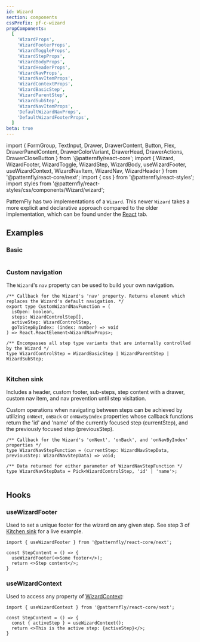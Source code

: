 ```yaml
---
id: Wizard
section: components
cssPrefix: pf-c-wizard
propComponents:
  [
    'WizardProps',
    'WizardFooterProps',
    'WizardToggleProps',
    'WizardStepProps',
    'WizardBodyProps',
    'WizardHeaderProps',
    'WizardNavProps',
    'WizardNavItemProps',
    'WizardContextProps',
    'WizardBasicStep',
    'WizardParentStep',
    'WizardSubStep',
    'WizardNavItemProps',
    'DefaultWizardNavProps',
    'DefaultWizardFooterProps',
  ]
beta: true
---
```


import {
FormGroup,
TextInput,
Drawer,
DrawerContent,
Button,
Flex,
DrawerPanelContent,
DrawerColorVariant,
DrawerHead,
DrawerActions,
DrawerCloseButton
} from '@patternfly/react-core';
import {
Wizard,
WizardFooter,
WizardToggle,
WizardStep,
WizardBody,
useWizardFooter,
useWizardContext,
WizardNavItem,
WizardNav,
WizardHeader
} from '@patternfly/react-core/next';
import { css } from '@patternfly/react-styles';
import styles from '@patternfly/react-styles/css/components/Wizard/wizard';

PatternFly has two implementations of a `Wizard`. This newer `Wizard` takes a more explicit and declarative approach compared to the older implementation, which can be found under the [React](/components/wizard/react) tab.

## Examples

### Basic

```ts file="./WizardBasic.tsx"
```

### Custom navigation

The `Wizard`'s `nav` property can be used to build your own navigation.

```
/** Callback for the Wizard's 'nav' property. Returns element which replaces the Wizard's default navigation. */
export type CustomWizardNavFunction = (
  isOpen: boolean,
  steps: WizardControlStep[],
  activeStep: WizardControlStep,
  goToStepByIndex: (index: number) => void
) => React.ReactElement<WizardNavProps>;

/** Encompasses all step type variants that are internally controlled by the Wizard */
type WizardControlStep = WizardBasicStep | WizardParentStep | WizardSubStep;
```

```ts file="./WizardCustomNav.tsx"
```

### Kitchen sink

Includes a header, custom footer, sub-steps, step content with a drawer, custom nav item, and nav prevention until step visitation.

Custom operations when navigating between steps can be achieved by utilizing `onNext`, `onBack` or `onNavByIndex` properties whose callback functions return the 'id' and 'name' of the currently focused step (currentStep), and the previously focused step (previousStep).

```
/** Callback for the Wizard's 'onNext', 'onBack', and 'onNavByIndex' properties */
type WizardNavStepFunction = (currentStep: WizardNavStepData, previousStep: WizardNavStepData) => void;

/** Data returned for either parameter of WizardNavStepFunction */
type WizardNavStepData = Pick<WizardControlStep, 'id' | 'name'>;
```

```ts file="./WizardKitchenSink.tsx"
```

## Hooks

### useWizardFooter

Used to set a unique footer for the wizard on any given step. See step 3 of [Kitchen sink](#kitchen-sink) for a live example.

```noLive
import { useWizardFooter } from '@patternfly/react-core/next';

const StepContent = () => {
  useWizardFooter(<>Some footer</>);
  return <>Step content</>;
}
```

### useWizardContext

Used to access any property of [WizardContext](#wizardcontextprops):

```noLive
import { useWizardContext } from '@patternfly/react-core/next';

const StepContent = () => {
  const { activeStep } = useWizardContext();
  return <>This is the active step: {activeStep}</>;
}
```
